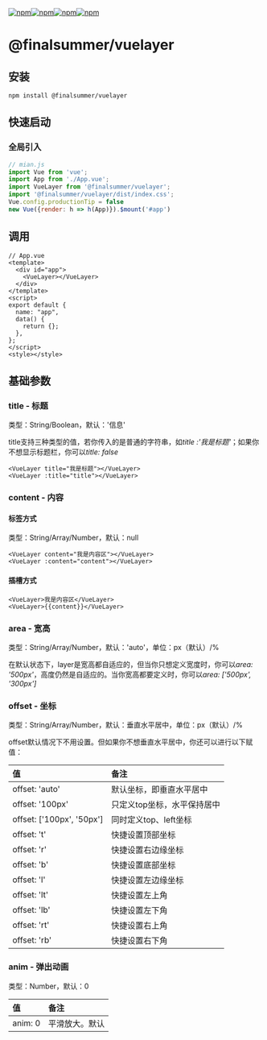 [![npm](https://img.shields.io/npm/dw/@finalsummer/vuelayer.svg?style=flat-square)](https://www.npmjs.com/package/@finalsummer/vuelayer)[![npm](https://img.shields.io/bundlephobia/minzip/@finalsummer/vuelayer.svg)](https://www.npmjs.com/package/@finalsummer/vuelayer)[![npm](https://img.shields.io/npm/l/@finalsummer/vuelayer.svg)](https://www.npmjs.com/package/@finalsummer/vuelayer)[![npm](https://badge.fury.io/js/%40finalsummer%2Fvuelayer.svg)](https://www.npmjs.com/package/@finalsummer/vuelayer)

# @finalsummer/vuelayer
## 安装

```
npm install @finalsummer/vuelayer
```

## 快速启动

### 全局引入

```js
// mian.js
import Vue from 'vue';
import App from './App.vue';
import VueLayer from '@finalsummer/vuelayer';
import '@finalsummer/vuelayer/dist/index.css';
Vue.config.productionTip = false
new Vue({render: h => h(App)}).$mount('#app')
```

## 调用

```vue
// App.vue
<template>
  <div id="app">
    <VueLayer></VueLayer>
  </div>
</template>
<script>
export default {
  name: "app",
  data() {
    return {};
  },
};
</script>
<style></style>
```

## 基础参数

### title - 标题

类型：String/Boolean，默认：'信息'

title支持三种类型的值，若你传入的是普通的字符串，如*title :'我是标题'*；如果你不想显示标题栏，你可以*title: false*

```vue
<VueLayer title="我是标题"></VueLayer>
<VueLayer :title="title"></VueLayer>
```

### content - 内容

#### 标签方式

类型：String/Array/Number，默认：null

```vue
<VueLayer content="我是内容区"></VueLayer>
<VueLayer :content="content"></VueLayer>
```

#### 插槽方式

```vue
<VueLayer>我是内容区</VueLayer>
<VueLayer>{{content}}</VueLayer>
```

### area - 宽高

类型：String/Array/Number，默认：'auto'，单位：px（默认）/%

在默认状态下，layer是宽高都自适应的，但当你只想定义宽度时，你可以*area: '500px'*，高度仍然是自适应的。当你宽高都要定义时，你可以*area: ['500px', '300px']*

### offset - 坐标

类型：String/Array/Number，默认：垂直水平居中，单位：px（默认）/%

offset默认情况下不用设置。但如果你不想垂直水平居中，你还可以进行以下赋值：

| 值                        | 备注                        |
| :------------------------ | :-------------------------- |
| offset: 'auto'            | 默认坐标，即垂直水平居中    |
| offset: '100px'           | 只定义top坐标，水平保持居中 |
| offset: ['100px', '50px'] | 同时定义top、left坐标       |
| offset: 't'               | 快捷设置顶部坐标            |
| offset: 'r'               | 快捷设置右边缘坐标          |
| offset: 'b'               | 快捷设置底部坐标            |
| offset: 'l'               | 快捷设置左边缘坐标          |
| offset: 'lt'              | 快捷设置左上角              |
| offset: 'lb'              | 快捷设置左下角              |
| offset: 'rt'              | 快捷设置右上角              |
| offset: 'rb'              | 快捷设置右下角              |

### anim - 弹出动画

类型：Number，默认：0

| 值      | 备注           |
| :------ | :------------- |
| anim: 0 | 平滑放大。默认 |